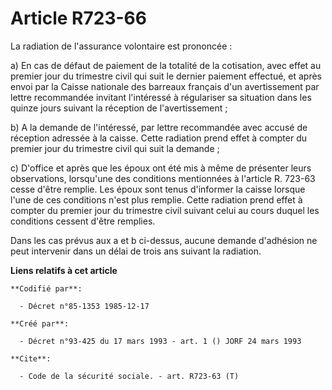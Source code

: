 # Article R723-66

La radiation de l'assurance volontaire est prononcée :

a) En cas de défaut de paiement de la totalité de la cotisation, avec effet au premier jour du trimestre civil qui suit le
dernier paiement effectué, et après envoi par la Caisse nationale des barreaux français d'un avertissement par lettre
recommandée invitant l'intéressé à régulariser sa situation dans les quinze jours suivant la réception de l'avertissement ;

b) A la demande de l'intéressé, par lettre recommandée avec accusé de réception adressée à la caisse. Cette radiation prend
effet à compter du premier jour du trimestre civil qui suit la demande ;

c) D'office et après que les époux ont été mis à même de présenter leurs observations, lorsqu'une des conditions mentionnées
à l'article R. 723-63 cesse d'être remplie. Les époux sont tenus d'informer la caisse lorsque l'une de ces conditions n'est
plus remplie. Cette radiation prend effet à compter du premier jour du trimestre civil suivant celui au cours duquel les
conditions cessent d'être remplies.

Dans les cas prévus aux a et b ci-dessus, aucune demande d'adhésion ne peut intervenir dans un délai de trois ans suivant la
radiation.

**Liens relatifs à cet article**

	**Codifié par**:

	  - Décret n°85-1353 1985-12-17

	**Créé par**:

	  - Décret n°93-425 du 17 mars 1993 - art. 1 () JORF 24 mars 1993

	**Cite**:

	  - Code de la sécurité sociale. - art. R723-63 (T)
